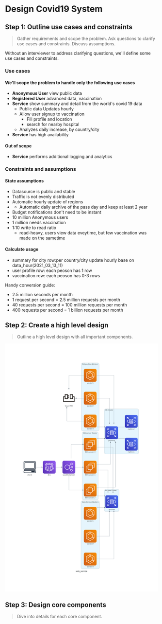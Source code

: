 # Design Covid19 System

## Step 1: Outline use cases and constraints

> Gather requirements and scope the problem.
> Ask questions to clarify use cases and constraints.
> Discuss assumptions.

Without an interviewer to address clarifying questions, we'll define some use cases and constraints.

### Use cases

#### We'll scope the problem to handle only the following use cases

* **Anonymous User**  view public data
* **Registered User** advanced data, vaccination
* **Service** show summary and detail from the world's covid 19 data
    * Public data Updates hourly
    * Allow user signup to vaccination
        * Fill profile and location
        * search for nearby hospital
    * Analyzes daily increase, by country/city
* **Service** has high availability

#### Out of scope

* **Service** performs additional logging and analytics

### Constraints and assumptions

#### State assumptions

* Datasource is public and stable
* Traffic is not evenly distributed
* Automatic hourly update of regions 
* * Automatic daily archive of the pass day and keep at least 2 year
* Budget notifications don't need to be instant
* 10 million Anonymous users
* 1 million needs vaccination
* 1:10 write to read ratio
    * read-heavy, users view data eveytime, but few vaccination was made on the sametime

#### Calculate usage

* summary for city row:per country/city update hourly base on data_hour(2021_03_13_11)
* user profile row: each peoson has 1 row
* vaccination row: each peoson has 0-3 rows



Handy conversion guide:

* 2.5 million seconds per month
* 1 request per second = 2.5 million requests per month
* 40 requests per second = 100 million requests per month
* 400 requests per second = 1 billion requests per month

## Step 2: Create a high level design

> Outline a high level design with all important components.

![Imgur](./web_service.png)



## Step 3: Design core components

> Dive into details for each core component.


